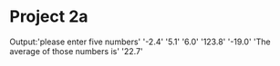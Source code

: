 # Project 2a
Output:'please enter five numbers'
'-2.4'
'5.1'
'6.0'
'123.8'
'-19.0'
'The average of those numbers is'
'22.7'
